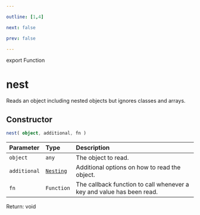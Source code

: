 ```yaml
---

outline: [1,4]

next: false

prev: false

---
```


export Function
# nest

Reads an object including nested objects but ignores classes and arrays.

## Constructor
 ```ts
 nest( object, additional, fn )
 ```
 
 | Parameter | Type | Description |
| :--- | :--- | :--- |
| `object` | `any` | The object to read. |
| `additional` | [`Nesting`](../interfaces/Nesting.md) | Additional options on how to read the object. |
| `fn` | `Function` | The callback function to call whenever a key and value has been read. |

Return: void
